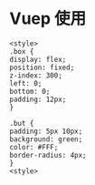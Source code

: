 # Vuep 使用

<vuep template="#example"></vuep>

<script v-pre type="text/x-template" id="example">
    <template>
    <div style="position: fixed;z-index: 300;width: 100%;padding: 12px 0;background: #fff">
          lnglat:{{map.center}}
          zoom:{{map.zoom}}
        </div>
        <g-a-map :center="map.center" :zoom="map.zoom" @click="map_click" @zoom_change="zoom_change" @right_click="right_click"
                 @drag="drag"></g-a-map>
        <div class="box">
          <div class="but" @click="checkMap">
            切换{{mapType==='amap'?'谷歌':'高德'}}地图
          </div>
          <div class="but" @click="change_center">
            移动地图
          </div>
          <div class="but" @click="map.zoom+=1">
            放大地图
          </div>
          <div class="but" @click="map.zoom-=1">
            缩小地图
          </div>
        </div>
    </template>
    <script>
      import {GAMaps} from './GAMaps'
    
      export default {
        components: {},
        computed: {},
        data () {
          return {
            map: {
              center: {lng: 103.86338, lat: 30.68973},
              zoom: 16
            },
            state: true,
            mapType: 'amap'
          }
        },
        methods: {
          checkMap () {
            if (GAMaps.config.map_type === 'google') {
              GAMaps.set_map_type('amap')
              // this.mapType = 'amap'
            } else {
              GAMaps.set_map_type('google')
              // this.mapType = 'google'
            }
          },
          map_click (e) {
            console.log(e)
          },
          zoom_change (e) {
            console.log(e)
          },
          move_end (e) {
            console.log(e)
          },
          right_click (e) {
            console.log(e)
          },
          drag (e) {
            console.log(e)
          },
          change_center () {
            let center = this.map.center
            this.map.center = {lng: center.lng - 0.002, lat: center.lat}
          }
        },
        mounted () {
          this.state = false
        }
      };
    </script>
    <style>
    .box {
    display: flex;
    position: fixed;
    z-index: 300;
    left: 0;
    bottom: 0;
    padding: 12px;
    }
    
    .but {
    padding: 5px 10px;
    background: green;
    color: #FFF;
    border-radius: 4px;
    }
    <style>
</script>
